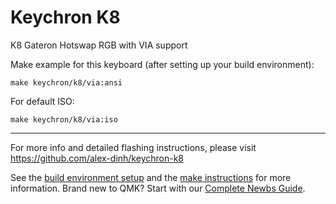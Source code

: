 # Keychron K8

K8 Gateron Hotswap RGB with VIA support

Make example for this keyboard (after setting up your build environment):

    make keychron/k8/via:ansi

For default ISO:

    make keychron/k8/via:iso
    
* * *
For more info and detailed flashing instructions, please visit https://github.com/alex-dinh/keychron-k8

See the [build environment setup](https://docs.qmk.fm/#/getting_started_build_tools) and the [make instructions](https://docs.qmk.fm/#/getting_started_make_guide) for more information. Brand new to QMK? Start with our [Complete Newbs Guide](https://docs.qmk.fm/#/newbs).
